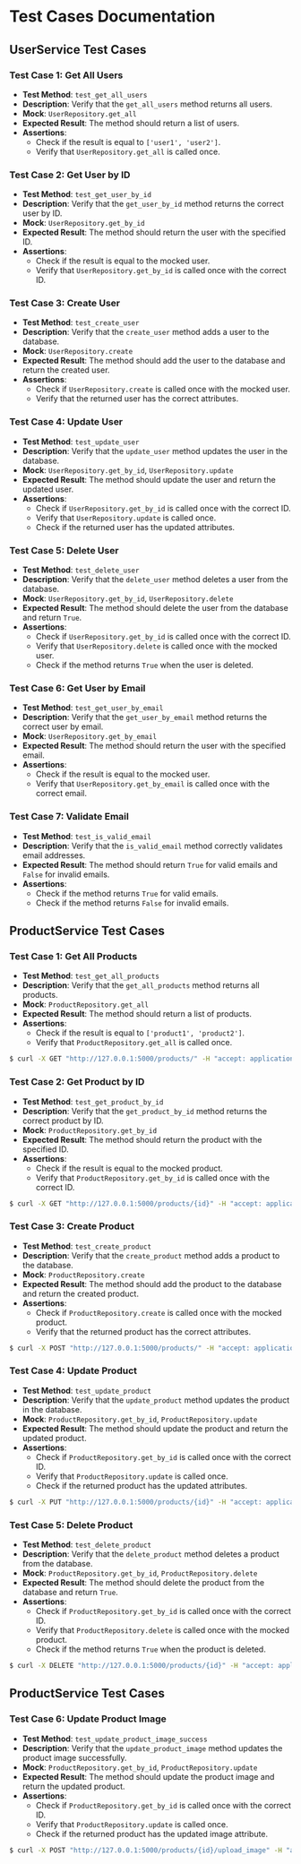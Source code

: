 # Test Cases Documentation

## UserService Test Cases

### Test Case 1: Get All Users
- **Test Method**: `test_get_all_users`
- **Description**: Verify that the `get_all_users` method returns all users.
- **Mock**: `UserRepository.get_all`
- **Expected Result**: The method should return a list of users.
- **Assertions**:
  - Check if the result is equal to `['user1', 'user2']`.
  - Verify that `UserRepository.get_all` is called once.

### Test Case 2: Get User by ID
- **Test Method**: `test_get_user_by_id`
- **Description**: Verify that the `get_user_by_id` method returns the correct user by ID.
- **Mock**: `UserRepository.get_by_id`
- **Expected Result**: The method should return the user with the specified ID.
- **Assertions**:
  - Check if the result is equal to the mocked user.
  - Verify that `UserRepository.get_by_id` is called once with the correct ID.

### Test Case 3: Create User
- **Test Method**: `test_create_user`
- **Description**: Verify that the `create_user` method adds a user to the database.
- **Mock**: `UserRepository.create`
- **Expected Result**: The method should add the user to the database and return the created user.
- **Assertions**:
  - Check if `UserRepository.create` is called once with the mocked user.
  - Verify that the returned user has the correct attributes.

### Test Case 4: Update User
- **Test Method**: `test_update_user`
- **Description**: Verify that the `update_user` method updates the user in the database.
- **Mock**: `UserRepository.get_by_id`, `UserRepository.update`
- **Expected Result**: The method should update the user and return the updated user.
- **Assertions**:
  - Check if `UserRepository.get_by_id` is called once with the correct ID.
  - Verify that `UserRepository.update` is called once.
  - Check if the returned user has the updated attributes.

### Test Case 5: Delete User
- **Test Method**: `test_delete_user`
- **Description**: Verify that the `delete_user` method deletes a user from the database.
- **Mock**: `UserRepository.get_by_id`, `UserRepository.delete`
- **Expected Result**: The method should delete the user from the database and return `True`.
- **Assertions**:
  - Check if `UserRepository.get_by_id` is called once with the correct ID.
  - Verify that `UserRepository.delete` is called once with the mocked user.
  - Check if the method returns `True` when the user is deleted.

### Test Case 6: Get User by Email
- **Test Method**: `test_get_user_by_email`
- **Description**: Verify that the `get_user_by_email` method returns the correct user by email.
- **Mock**: `UserRepository.get_by_email`
- **Expected Result**: The method should return the user with the specified email.
- **Assertions**:
  - Check if the result is equal to the mocked user.
  - Verify that `UserRepository.get_by_email` is called once with the correct email.

### Test Case 7: Validate Email
- **Test Method**: `test_is_valid_email`
- **Description**: Verify that the `is_valid_email` method correctly validates email addresses.
- **Expected Result**: The method should return `True` for valid emails and `False` for invalid emails.
- **Assertions**:
  - Check if the method returns `True` for valid emails.
  - Check if the method returns `False` for invalid emails.

## ProductService Test Cases

### Test Case 1: Get All Products
- **Test Method**: `test_get_all_products`
- **Description**: Verify that the `get_all_products` method returns all products.
- **Mock**: `ProductRepository.get_all`
- **Expected Result**: The method should return a list of products.
- **Assertions**:
  - Check if the result is equal to `['product1', 'product2']`.
  - Verify that `ProductRepository.get_all` is called once.

```bash
$ curl -X GET "http://127.0.0.1:5000/products/" -H "accept: application/json"
```

### Test Case 2: Get Product by ID
- **Test Method**: `test_get_product_by_id`
- **Description**: Verify that the `get_product_by_id` method returns the correct product by ID.
- **Mock**: `ProductRepository.get_by_id`
- **Expected Result**: The method should return the product with the specified ID.
- **Assertions**:
  - Check if the result is equal to the mocked product.
  - Verify that `ProductRepository.get_by_id` is called once with the correct ID.

```bash
$ curl -X GET "http://127.0.0.1:5000/products/{id}" -H "accept: application/json"
```

### Test Case 3: Create Product
- **Test Method**: `test_create_product`
- **Description**: Verify that the `create_product` method adds a product to the database.
- **Mock**: `ProductRepository.create`
- **Expected Result**: The method should add the product to the database and return the created product.
- **Assertions**:
  - Check if `ProductRepository.create` is called once with the mocked product.
  - Verify that the returned product has the correct attributes.

```bash
$ curl -X POST "http://127.0.0.1:5000/products/" -H "accept: application/json" -H "Content-Type: application/json" -d '{"name": "New Product", "price": 19.99, "description": "A new product description"}'
```

### Test Case 4: Update Product
- **Test Method**: `test_update_product`
- **Description**: Verify that the `update_product` method updates the product in the database.
- **Mock**: `ProductRepository.get_by_id`, `ProductRepository.update`
- **Expected Result**: The method should update the product and return the updated product.
- **Assertions**:
  - Check if `ProductRepository.get_by_id` is called once with the correct ID.
  - Verify that `ProductRepository.update` is called once.
  - Check if the returned product has the updated attributes.

```bash
$ curl -X PUT "http://127.0.0.1:5000/products/{id}" -H "accept: application/json" -H "Content-Type: application/json" -d '{"name": "Updated Product", "price": 29.99, "description": "An updated product description"}'
```

### Test Case 5: Delete Product
- **Test Method**: `test_delete_product`
- **Description**: Verify that the `delete_product` method deletes a product from the database.
- **Mock**: `ProductRepository.get_by_id`, `ProductRepository.delete`
- **Expected Result**: The method should delete the product from the database and return `True`.
- **Assertions**:
  - Check if `ProductRepository.get_by_id` is called once with the correct ID.
  - Verify that `ProductRepository.delete` is called once with the mocked product.
  - Check if the method returns `True` when the product is deleted.


```bash
$ curl -X DELETE "http://127.0.0.1:5000/products/{id}" -H "accept: application/json"
```

## ProductService Test Cases

### Test Case 6: Update Product Image
- **Test Method**: `test_update_product_image_success`
- **Description**: Verify that the `update_product_image` method updates the product image successfully.
- **Mock**: `ProductRepository.get_by_id`, `ProductRepository.update`
- **Expected Result**: The method should update the product image and return the updated product.
- **Assertions**:
  - Check if `ProductRepository.get_by_id` is called once with the correct ID.
  - Verify that `ProductRepository.update` is called once.
  - Check if the returned product has the updated image attribute.

```bash
$ curl -X POST "http://127.0.0.1:5000/products/{id}/upload_image" -H "accept: application/json" -H "Content-Type: multipart/form-data" -F "image=@./abc.png"
```
